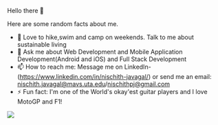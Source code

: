 Hello there 👋


Here are some random facts about me. 

- 🌱 Love to hike,swim and camp on weekends. Talk to me about sustainable living
- 💬 Ask me about Web Development and Mobile Application Development(Android and iOS) and Full Stack Development
- 📫 How to reach me: Message me on LinkedIn-(https://www.linkedin.com/in/nischith-javagal/) or send me an email: nischith.javagal@mavs.uta.edu/nischithpj@gmail.com
- ⚡ Fun fact: I'm one of the World's okay'est guitar players and I love MotoGP and F1!

![](https://komarev.com/ghpvc/?username=nischithp)

